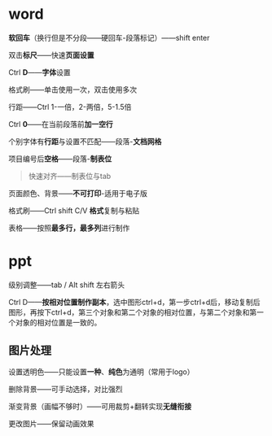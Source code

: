 # word

**软回车**（换行但是不分段——硬回车-段落标记）——shift enter

双击**标尺**——快速**页面设置**

Ctrl **D**——**字体**设置

格式刷——单击使用一次，双击使用多次

行距——Ctrl 1-一倍，2-两倍，5-1.5倍

Ctrl **0**——在当前段落前**加一空行**

个别字体有**行距**与设置不匹配——段落-**文档网格**

项目编号后**空格**——段落-**制表位**

> 快速对齐——制表位与tab

页面颜色、背景——**不可打印**-适用于电子版

格式刷——Ctrl shift C/V **格式**复制与粘贴

表格——按照**最多行，最多列**进行制作

# ppt

级别调整——tab / Alt shift 左右箭头

Ctrl D——**按相对位置制作副本**，选中图形ctrl+d，第一步ctrl+d后，移动复制后图形，再按下ctrl+d，第三个对象和第二个对象的相对位置，与第二个对象和第一个对象的相对位置是一致的。

## 图片处理

设置透明色——只能设置**一种**、**纯色**为通明（常用于logo）

删除背景——可手动选择，对比强烈

渐变背景（画幅不够时）——可用裁剪+翻转实现**无缝衔接**

更改图片——保留动画效果
